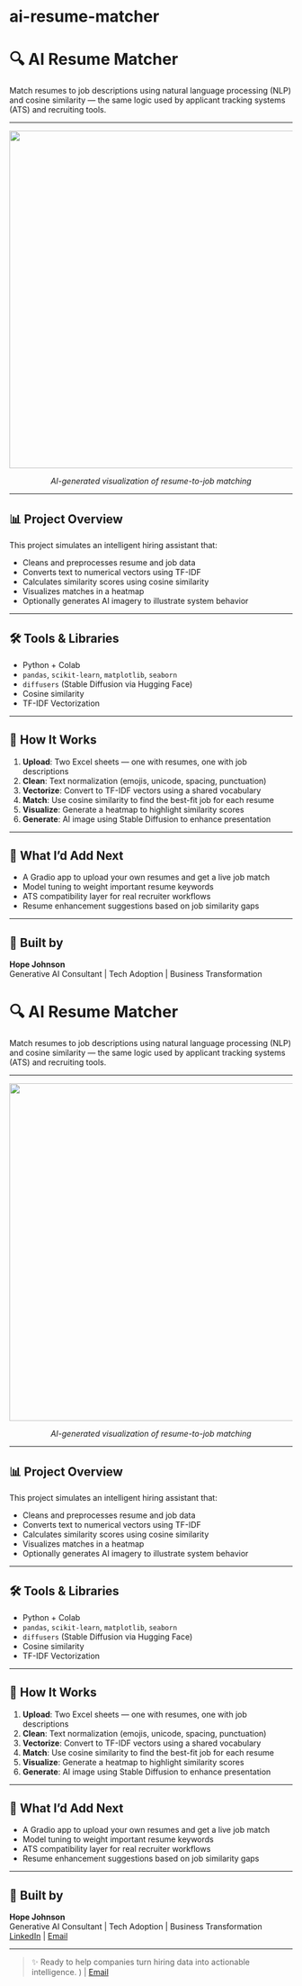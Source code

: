 # ai-resume-matcher
# 🔍 AI Resume Matcher

Match resumes to job descriptions using natural language processing (NLP) and cosine similarity — the same logic used by applicant tracking systems (ATS) and recruiting tools.

---

<p align="center">
  <img src="resume_matching_ai_image.png" width="600"/>
</p>
<p align="center"><i>AI-generated visualization of resume-to-job matching</i></p>

---

## 📊 Project Overview

This project simulates an intelligent hiring assistant that:
- Cleans and preprocesses resume and job data
- Converts text to numerical vectors using TF-IDF
- Calculates similarity scores using cosine similarity
- Visualizes matches in a heatmap
- Optionally generates AI imagery to illustrate system behavior

---

## 🛠️ Tools & Libraries

- Python + Colab
- `pandas`, `scikit-learn`, `matplotlib`, `seaborn`
- `diffusers` (Stable Diffusion via Hugging Face)
- Cosine similarity
- TF-IDF Vectorization

---

## 📁 How It Works

1. **Upload**: Two Excel sheets — one with resumes, one with job descriptions  
2. **Clean**: Text normalization (emojis, unicode, spacing, punctuation)  
3. **Vectorize**: Convert to TF-IDF vectors using a shared vocabulary  
4. **Match**: Use cosine similarity to find the best-fit job for each resume  
5. **Visualize**: Generate a heatmap to highlight similarity scores  
6. **Generate**: AI image using Stable Diffusion to enhance presentation

---

## 🧠 What I’d Add Next

- A Gradio app to upload your own resumes and get a live job match
- Model tuning to weight important resume keywords
- ATS compatibility layer for real recruiter workflows
- Resume enhancement suggestions based on job similarity gaps

---

## 💼 Built by

**Hope Johnson**  
Generative AI Consultant | Tech Adoption | Business Transformation  
# 🔍 AI Resume Matcher

Match resumes to job descriptions using natural language processing (NLP) and cosine similarity — the same logic used by applicant tracking systems (ATS) and recruiting tools.

---

<p align="center">
  <img src="resume_matching_ai_image.png" width="600"/>
</p>
<p align="center"><i>AI-generated visualization of resume-to-job matching</i></p>

---

## 📊 Project Overview

This project simulates an intelligent hiring assistant that:
- Cleans and preprocesses resume and job data
- Converts text to numerical vectors using TF-IDF
- Calculates similarity scores using cosine similarity
- Visualizes matches in a heatmap
- Optionally generates AI imagery to illustrate system behavior

---

## 🛠️ Tools & Libraries

- Python + Colab
- `pandas`, `scikit-learn`, `matplotlib`, `seaborn`
- `diffusers` (Stable Diffusion via Hugging Face)
- Cosine similarity
- TF-IDF Vectorization

---

## 📁 How It Works

1. **Upload**: Two Excel sheets — one with resumes, one with job descriptions  
2. **Clean**: Text normalization (emojis, unicode, spacing, punctuation)  
3. **Vectorize**: Convert to TF-IDF vectors using a shared vocabulary  
4. **Match**: Use cosine similarity to find the best-fit job for each resume  
5. **Visualize**: Generate a heatmap to highlight similarity scores  
6. **Generate**: AI image using Stable Diffusion to enhance presentation

---

## 🧠 What I’d Add Next

- A Gradio app to upload your own resumes and get a live job match
- Model tuning to weight important resume keywords
- ATS compatibility layer for real recruiter workflows
- Resume enhancement suggestions based on job similarity gaps

---

## 💼 Built by

**Hope Johnson**  
Generative AI Consultant | Tech Adoption | Business Transformation  
[LinkedIn](https://www.linkedin.com/in/hopejohnson00) | [Email](mailto:hopejohnson00@gmail.com)

---

> ✨ Ready to help companies turn hiring data into actionable intelligence.
) | [Email](mailto:hopejohnson00@gmail.com)
